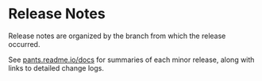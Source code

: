 Release Notes
=============

Release notes are organized by the branch from which the release occurred.

See [pants.readme.io/docs](https://pants.readme.io/docs) for summaries of each minor release, along with links to detailed change logs.
